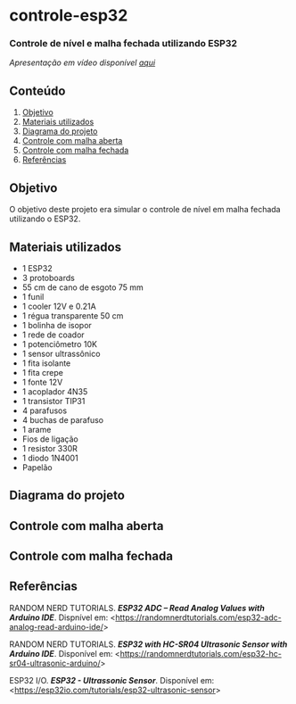 # controle-esp32

### Controle de nível e malha fechada utilizando ESP32
*Apresentação em vídeo disponível [aqui](https://youtu.be/C1YepbcfvZM)*

## Conteúdo

1. [Objetivo](https://github.com/nairamouras/controle-esp32/blob/main/README.md#objetivo)
2. [Materiais utilizados](https://github.com/nairamouras/controle-esp32/blob/main/README.md#materiais-utilizados)
3. [Diagrama do projeto](https://github.com/nairamouras/controle-esp32/blob/main/README.md#diagrama-do-projeto)
4. [Controle com malha aberta](https://github.com/nairamouras/controle-esp32/blob/main/README.md#controle-com-malha-aberta)
5. [Controle com malha fechada](https://github.com/nairamouras/controle-esp32/blob/main/README.md#controle-com-malha-fechada)
6. [Referências](https://github.com/nairamouras/controle-esp32/blob/main/README.md#refer%C3%AAncias)

## Objetivo

O objetivo deste projeto era simular o controle de nível em malha fechada utilizando o ESP32.

## Materiais utilizados

- 1 ESP32
- 3 protoboards
- 55 cm de cano de esgoto 75 mm
- 1 funil
- 1 cooler 12V e 0.21A
- 1 régua transparente 50 cm
- 1 bolinha de isopor
- 1 rede de coador
- 1 potenciômetro 10K
- 1 sensor ultrassônico
- 1 fita isolante
- 1 fita crepe
- 1 fonte 12V
- 1 acoplador 4N35
- 1 transistor TIP31
- 4 parafusos
- 4 buchas de parafuso
- 1 arame
- Fios de ligação
- 1 resistor 330R
- 1 diodo 1N4001
- Papelão

## Diagrama do projeto

## Controle com malha aberta

## Controle com malha fechada

## Referências

RANDOM NERD TUTORIALS. ***ESP32 ADC – Read Analog Values with Arduino IDE***. Dispnível em: <<https://randomnerdtutorials.com/esp32-adc-analog-read-arduino-ide/>>

RANDOM NERD TUTORIALS. ***ESP32 with HC-SR04 Ultrasonic Sensor with Arduino IDE***. Disponível em: <<https://randomnerdtutorials.com/esp32-hc-sr04-ultrasonic-arduino/>>

ESP32 I/O. ***ESP32 - Ultrassonic Sensor***. Disponível em: <<https://esp32io.com/tutorials/esp32-ultrasonic-sensor>>
